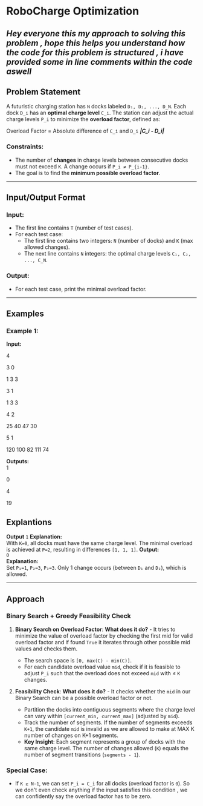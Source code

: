 # RoboCharge Optimization

_**Hey everyone this my approach to solving this problem , hope this helps you understand how the code for this problem is structured , i have provided some in line comments within the code aswell**_
---

## Problem Statement

A futuristic charging station has `N` docks labeled `D₁, D₂, ..., D_N`. Each dock `D_i` has an **optimal charge level** `C_i`. The station can adjust the actual charge levels `P_i` to minimize the **overload factor**, defined as:

Overload Factor = Absolute difference of `C_i` and `D_i`  **_|C_i - D_i|_**

### Constraints:
- The number of **changes** in charge levels between consecutive docks must not exceed `K`. A change occurs if `P_i ≠ P_{i-1}`.
- The goal is to find the **minimum possible overload factor**.

---

## Input/Output Format

### Input:
- The first line contains `T` (number of test cases).
- For each test case:
  - The first line contains two integers: `N` (number of docks) and `K` (max allowed changes).
  - The next line contains `N` integers: the optimal charge levels `C₁, C₂, ..., C_N`.

### Output:
- For each test case, print the minimal overload factor.

---

## Examples

### Example 1:
**Input:**

4

3 0

1 3 3

3 1

1 3 3

4 2

25 40 47 30

5 1

120 100 82 111 74


**Outputs:**  
1

0

4

19  

## Explantions
**Output**
`1`
**Explanation:**  
With `K=0`, all docks must have the same charge level. The minimal overload is achieved at `P=2`, resulting in differences `[1, 1, 1]`.
**Output:**  
`0`  
**Explanation:**  
Set `P₁=1`, `P₂=3`, `P₃=3`. Only 1 change occurs (between `D₁` and `D₂`), which is allowed.


---

## Approach

### Binary Search + Greedy Feasibility Check
1. **Binary Search on Overload Factor**:
   **What does it do?** - It tries to minimize the value of overload factor by checking the first mid for valid overload factor and if found `True` it iterates through other possible mid values and checks them.
   - The search space is `[0, max(C) - min(C)]`.
   - For each candidate overload value `mid`, check if it is feasible to adjust `P_i` such that the overload does not exceed `mid` with ≤ `K` changes.

3. **Feasibility Check**:
   **What does it do?** - It checks whether the `mid` in our Binary Search can be a possible overload factor or not.
   - Partition the docks into contiguous segments where the charge level can vary within `[current_min, current_max]` (adjusted by `mid`).
   - Track the number of segments. If the number of segments exceeds `K+1`, the candidate `mid` is invalid as we are allowed to make at MAX K number of changes on K+1 segments.
   - **Key Insight**: Each segment represents a group of docks with the same charge level. The number of changes allowed (`K`) equals the number of segment transitions (`segments - 1`).

### Special Case:
- If `K ≥ N-1`,  we can set `P_i = C_i` for all docks (overload factor is `0`). So we don't even check anything if the input satisfies this condition , we can confidently say the overload factor has to be zero.

